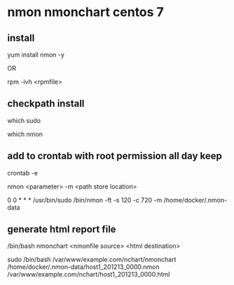 # nmon nmonchart centos 7


## install

yum install nmon -y

OR

rpm -ivh \<rpmfile>

## checkpath install 

which sudo 

which nmon

## add to crontab with root permission all day keep

crontab -e

nmon \<parameter> -m \<path store location>

0 0 * * * /usr/bin/sudo /bin/nmon -ft -s 120 -c 720 -m /home/docker/.nmon-data

## generate html report file

/bin/bash nmonchart \<nmonfile source> \<html destination>

sudo /bin/bash   /var/www/example.com/nchart/nmonchart   /home/docker/.nmon-data/host1_201213_0000.nmon    /var/www/example.com/nchart/host1_201213_0000.html
